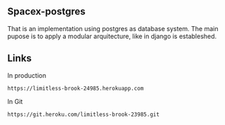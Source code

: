 ## Spacex-postgres

That is an implementation using postgres as database system.
The main pupose is to apply a modular arquitecture, like in django is estableshed.


## Links
In production
```
https://limitless-brook-24985.herokuapp.com
```
In Git
```
https://git.heroku.com/limitless-brook-23985.git
```